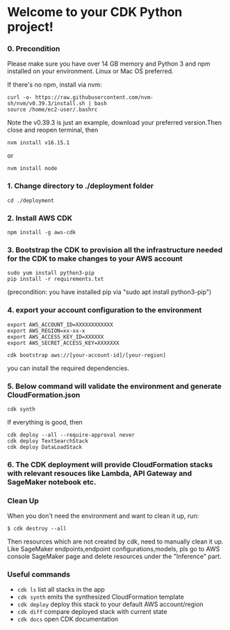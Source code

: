 # Welcome to your CDK Python project!

### 0. Precondition

Please make sure you have over 14 GB memory and Python 3 and npm installed on your environment. Linux or Mac OS preferred.

If there's no npm, install via nvm:
```
curl -o- https://raw.githubusercontent.com/nvm-sh/nvm/v0.39.3/install.sh | bash
source /home/ec2-user/.bashrc
```
Note the v0.39.3 is just an example, download your preferred version.Then close and reopen terminal, then

```
nvm install v16.15.1
```
or
```
nvm install node
```


### 1. Change directory to ./deployment folder

```
cd ./deployment
```


### 2. Install AWS CDK

```
npm install -g aws-cdk
```


### 3. Bootstrap the CDK to provision all the infrastructure needed for the CDK to make changes to your AWS account

```
sudo yum install python3-pip
pip install -r requirements.txt
```
(precondition: you have installed pip via "sudo apt install python3-pip")


### 4. export your account configuration to the environment
```
export AWS_ACCOUNT_ID=XXXXXXXXXXXX
export AWS_REGION=xx-xx-x
export AWS_ACCESS_KEY_ID=XXXXXX
export AWS_SECRET_ACCESS_KEY=XXXXXXX
```
```
cdk bootstrap aws://[your-account-id]/[your-region]
```
you can install the required dependencies.


### 5. Below command will validate the environment and generate CloudFormation.json 

```
cdk synth
```
If everything is good, then
```
cdk deploy --all --require-approval never
cdk deploy TextSearchStack
cdk deploy DataLoadStack

```

### 6. The CDK deployment will provide CloudFormation stacks with relevant resouces like Lambda, API Gateway and SageMaker notebook etc.

### Clean Up
When you don't need the environment and want to clean it up, run:

```
$ cdk destroy --all
```
Then resources which are not created by cdk, need to manually clean it up. Like SageMaker endpoints,endpoint configurations,models, pls go to AWS console SageMaker page and delete resources under the "Inference" part.

### Useful commands

 * `cdk ls`          list all stacks in the app
 * `cdk synth`       emits the synthesized CloudFormation template
 * `cdk deploy`      deploy this stack to your default AWS account/region
 * `cdk diff`        compare deployed stack with current state
 * `cdk docs`        open CDK documentation
